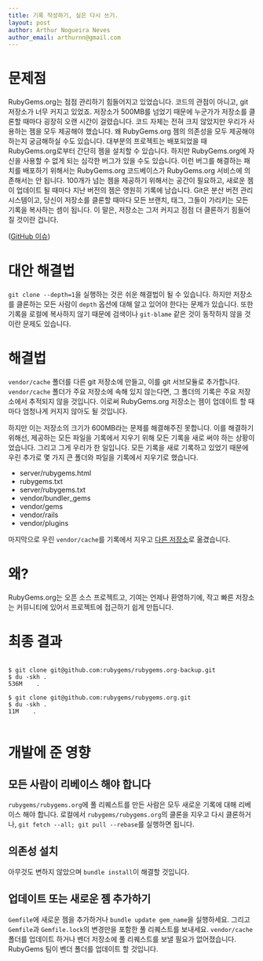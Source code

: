 ```yaml
---
title: 기록 작성하기, 실은 다시 쓰기.
layout: post
author: Arthur Nogueira Neves
author_email: arthurnn@gmail.com
---
```


# 문제점
RubyGems.org는 점점 관리하기 힘들어지고 있었습니다. 코드의 관점이 아니고, git
저장소가 너무 커지고 있었죠. 저장소가 500MB를 넘었기 때문에 누군가가 저장소를
클론할 때마다 굉장히 오랜 시간이 걸렸습니다. 코드 자체는 전혀 크지 않았지만
우리가 사용하는 젬을 모두 제공해야 했습니다.
왜 RubyGems.org 젬의 의존성을 모두 제공해야 하는지 궁금해하실 수도 있습니다.
대부분의 프로젝트는 배포되었을 때 RubyGems.org로부터 간단히 젬을 설치할 수
있습니다. 하지만 RubyGems.org에 자신을 사용할 수 없게 되는 심각한 버그가 있을
수도 있습니다. 이런 버그를 해결하는 패치를 배포하기 위해서는 RubyGems.org
코드베이스가 RubyGems.org 서비스에 의존해서는 안 됩니다.
100개가 넘는 젬을 제공하기 위해서는 공간이 필요하고, 새로운 젬이 업데이트 될
때마다 지난 버전의 젬은 영원히 기록에 남습니다. Git은 분산 버전 관리 시스템이고,
당신이 저장소를 클론할 때마다 모든 브랜치, 태그, 그들이 가리키는 모든 기록을
복사하는 셈이 됩니다. 이 말은, 저장소는 그저 커지고 점점 더 클론하기 힘들어질
것이란 겁니다.

([GitHub 이슈](https://github.com/rubygems/rubygems.org/issues/610))

# 대안 해결법
`git clone --depth=1`을 실행하는 것은 쉬운 해결법이 될 수 있습니다. 하지만
저장소를 클론하는 모든 사람이 `depth` 옵션에 대해 알고 있어야 한다는 문제가
있습니다. 또한 기록을 로컬에 복사하지 않기 때문에 검색이나 `git-blame` 같은 것이
동작하지 않을 것이란 문제도 있습니다.

# 해결법
`vendor/cache` 폴더를 다른 git 저장소에 만들고, 이를 git 서브모듈로 추가합니다.
`vendor/cache` 폴더가 주요 저장소에 속해 있지 않는다면, 그 폴더의 기록은 주요
저장소에서 추적되지 않을 것입니다. 이로써 RubyGems.org 저장소는 젬이 업데이트 할
때마다 엄청나게 커지지 않아도 될 것입니다.

하지만 이는 저장소의 크기가 600MB라는 문제를 해결해주진 못합니다. 이를 해결하기
위해선, 제공하는 모든 파일을 기록에서 지우기 위해 모든 기록을 새로 써야 하는
상황이었습니다. 그리고 그게 우리가 한 일입니다. 모든 기록을 새로 기록하고 있었기
때문에 우린 추가로 몇 가지 큰 폴더와 파일을 기록에서 지우기로 했습니다.

* server/rubygems.html
* rubygems.txt
* server/rubygems.txt
* vendor/bundler_gems
* vendor/gems
* vendor/rails
* vendor/plugins

마지막으로 우린 `vendor/cache`를 기록에서 지우고 [다른 저장소](https://github.com/rubygems/rubygems.org-vendor)로
옮겼습니다.

# 왜?
RubyGems.org는 오픈 소스 프로젝트고, 기여는 언제나 환영하기에, 작고 빠른
저장소는 커뮤니티에 있어서 프로젝트에 접근하기 쉽게 만듭니다.

# 최종 결과
<pre>
<code class="bash">
$ git clone git@github.com:rubygems/rubygems.org-backup.git
$ du -skh .
536M    .

$ git clone git@github.com:rubygems/rubygems.org.git
$ du -skh .
11M    .
</code>
</pre>

# 개발에 준 영향

## 모든 사람이 리베이스 해야 합니다
`rubygems/rubygems.org`에 풀 리퀘스트를 만든 사람은 모두 새로운 기록에 대해
리베이스 해야 합니다. 로컬에서 `rubygems/rubygems.org`의 클론을 지우고 다시
클론하거나, `git fetch --all; git pull --rebase`를 실행하면 됩니다.

## 의존성 설치
아무것도 변하지 않았으며 `bundle install`이 해결할 것입니다.

## 업데이트 또는 새로운 젬 추가하기
`Gemfile`에 새로운 젬을 추가하거나 `bundle update gem_name`을 실행하세요. 그리고
`Gemfile`과 `Gemfile.lock`의 변경만을 포함한 풀 리퀘스트를 보내세요.
`vendor/cache` 폴더를 업데이트 하거나 벤더 저장소에 풀 리퀘스트를 보낼 필요가
없어졌습니다. RubyGems 팀이 벤더 폴더를 업데이트 할 것입니다.
